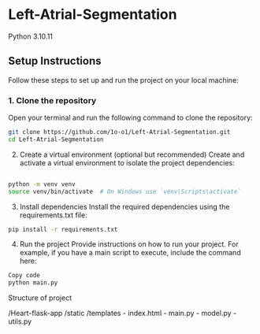# Left-Atrial-Segmentation
Python 3.10.11

## Setup Instructions

Follow these steps to set up and run the project on your local machine:

### 1. Clone the repository

Open your terminal and run the following command to clone the repository:

```sh
git clone https://github.com/1o-o1/Left-Atrial-Segmentation.git
cd Left-Atrial-Segmentation
```
2. Create a virtual environment (optional but recommended)
Create and activate a virtual environment to isolate the project dependencies:

```sh

python -m venv venv
source venv/bin/activate  # On Windows use `venv\Scripts\activate`
```
3. Install dependencies
Install the required dependencies using the requirements.txt file:

```sh
pip install -r requirements.txt
```
4. Run the project
Provide instructions on how to run your project. For example, if you have a main script to execute, include the command here:

```sh
Copy code
python main.py
```

Structure of project

/Heart-flask-app
    /static
    /templates
        - index.html
    - main.py
    - model.py
    - utils.py
